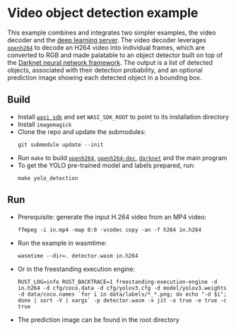# Video object detection example

This example combines and integrates two simpler examples, the video decoder and the [deep learning server](https://github.com/veracruz-project/veracruz-examples/tree/main/deep-learning-server).
The video decoder leverages [`openh264`](https://github.com/veracruz-project/openh264) to decode an H264 video into individual frames, which are converted to RGB and made palatable to an object detector built on top of the [Darknet neural network framework](https://github.com/mofanv/darknet-src). The output is a list of detected objects, associated with their detection probability, and an optional prediction image showing each detected object in a bounding box.

## Build
* Install [`wasi sdk`](https://github.com/WebAssembly/wasi-sdk) and set `WASI_SDK_ROOT` to point to its installation directory
* Install `imagemagick`
* Clone the repo and update the submodules:
  ```
  git submodule update --init
  ```
* Run `make` to build [`openh264`](https://github.com/veracruz-project/openh264), [`openh264-dec`](https://github.com/veracruz-project/openh264-dec), [`darknet`](https://github.com/mofanv/darknet-src) and the main program
* To get the YOLO pre-trained model and labels prepared, run:
  ```
  make yolo_detection
  ```

## Run
* Prerequisite: generate the input H.264 video from an MP4 video:
  ```
  ffmpeg -i in.mp4 -map 0:0 -vcodec copy -an -f h264 in.h264
  ```
* Run the example in wasmtime:
  ```
  wasmtime --dir=. detector.wasm in.h264
  ```
* Or in the freestanding execution engine:
  ```
  RUST_LOG=info RUST_BACKTRACE=1 freestanding-execution-engine -d in.h264 -d cfg/coco.data -d cfg/yolov3.cfg -d model/yolov3.weights -d data/coco.names `for i in data/labels/*_*.png; do echo "-d $i"; done | sort -V | xargs` -p detector.wasm -x jit -o true -e true -c true
  ```
* The prediction image can be found in the root directory
